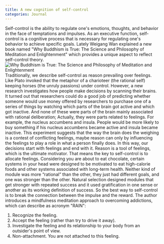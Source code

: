 ```yaml
---
title: A new cognition of self-control
categories: Journal
---
```


Self-control is the ability to regulate one's emotions, thoughts, and behavior in the face of temptations and impulses. As an executive function, self-control is a cognitive process that is necessary for regulating one's behavior to achieve specific goals.
Lately Weigang Wan explained a new book named "Why Buddhism is True: The Science and Philosophy of Meditation and Enlightenment" which provides a unique aspect to reflect self-control theory.
![Why Buddhism is True: The Science and Philosophy of Meditation and Enlightenment](https://ws4.sinaimg.cn/large/006tKfTcgy1flozpl7yp5j30970dv0t3.jpg)
Traditionally, we describe self-control as reason prevailing over feelings. Like Plato invoked that the metaphor of a charioteer (the rational self) keeping horses (the unruly passions) under control. However, a new research investigates how people make decisions by scanning their brains. It turned out that researchers could do a good job of predicting whether someone would use money offered by researchers to purchase one of a series of things by watching which parts of the brain got active and which got inactive. And none of these were parts of the brain mainly associated with rational deliberation; Actually, they were parts related to feelings. For example, the nucleus accumbens and insula. People would be more likely to buy something if his nucleus accumbens became active and insula became inactive. This experiment suggests that the way the brain does the weighing is a contest of conflicting feelings, maybe reason can only by influencing the feelings to play a role in what a person finally does.
In this way, our decisions start with feelings and end with it.  Reason is a tool of feelings, which is the ultimate motivator. That means the key to self-control is to allocate feelings.
Considering you are about to eat chocolate, certain systems in your head were designed to be motivated to eat high-calorie foods and other systems associated with long-term health. Neither kind of module was more “rational” than the other, they just had different goals, and one was stronger than the other. Natural selection designed modules that get stronger with repeated success and it used gratification in one sense or another as its working definition of success. So the best way to self-control is to break the connection between the impulse and the reward. 
The author introduces a mindfulness meditation approach to overcoming addictions, which can describe as acronym "RAIN":
1. Recognize the feeling.
2. Accept the feeling (rather than try to drive it away).
3. Investigate the feeling and its relationship to your body from an outsider's point of view.
4. Non-attachment. You are not attached to this feeling.



